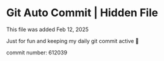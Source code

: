 # Git Auto Commit | Hidden File

This file was added Feb 12, 2025

Just for fun and keeping my daily git commit active 🤪

commit number: 612039
